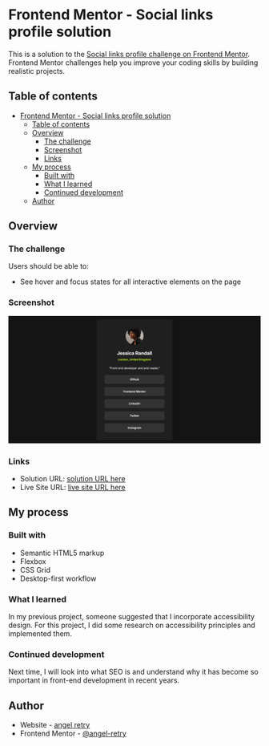 # Frontend Mentor - Social links profile solution

This is a solution to the [Social links profile challenge on Frontend Mentor](https://www.frontendmentor.io/challenges/social-links-profile-UG32l9m6dQ). Frontend Mentor challenges help you improve your coding skills by building realistic projects. 

## Table of contents

- [Frontend Mentor - Social links profile solution](#frontend-mentor---social-links-profile-solution)
  - [Table of contents](#table-of-contents)
  - [Overview](#overview)
    - [The challenge](#the-challenge)
    - [Screenshot](#screenshot)
    - [Links](#links)
  - [My process](#my-process)
    - [Built with](#built-with)
    - [What I learned](#what-i-learned)
    - [Continued development](#continued-development)
  - [Author](#author)

## Overview

### The challenge

Users should be able to:

- See hover and focus states for all interactive elements on the page

### Screenshot

![preview page](preview%20page.png)

### Links

- Solution URL: [solution URL here](https://www.frontendmentor.io/solutions/using-css-flexbox-for-layout-incorporating-accessibility-design-1PctuaRl4p)
- Live Site URL: [live site URL here](https://angel-retry.github.io/social-links-profile-main/)

## My process

### Built with

- Semantic HTML5 markup
- Flexbox
- CSS Grid
- Desktop-first workflow

### What I learned

In my previous project, someone suggested that I incorporate accessibility design. For this project, I did some research on accessibility principles and implemented them.


### Continued development
Next time, I will look into what SEO is and understand why it has become so important in front-end development in recent years.

## Author

- Website - [angel retry](https://github.com/angel-retry)
- Frontend Mentor - [@angel-retry](https://www.frontendmentor.io/profile/angel-retry)

